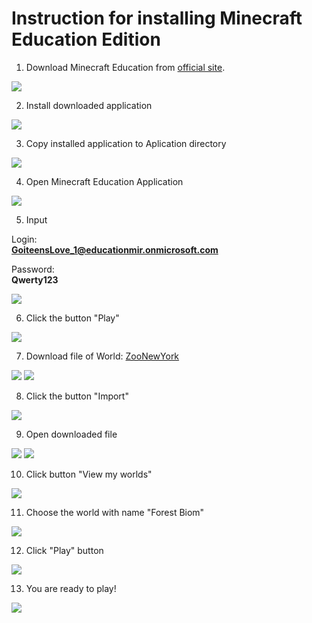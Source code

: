 # Instruction for installing Minecraft Education Edition
1. Download Minecraft Education from <a href = "https://education.minecraft.net/en-us/get-started/download">official site</a>.
<img src = "img/minecraft02.png">  

2. Install downloaded application 
<img src = "img/minecraft03.png"> 

3. Copy installed application to Aplication directory
<img src = "img/minecraft04.png">  

4. Open Minecraft Education Application
<img src = "img/minecraft06.png">  



5. Input   

Login:  
**GoiteensLove_1@educationmir.onmicrosoft.com**
  
Password:  
**Qwerty123** 

<img src = "img/minecraft10.png">  

6. Click the button "Play"  
<img src = "img/minecraft07.png">  

7. Download file of World: <a href = "https://github.com/mikh-maksi/MinecraftEnglish/blob/main/files/ZooNewYork.mcworld" target = _blank>ZooNewYork</a>   
<img src = "img/minecraft14.png">  
<img src = "img/minecraft15.png">  

8. Click the button "Import"    
<img src = "img/minecraft16.png">   

9. Open downloaded file 
<img src = "img/minecraft17.png">  
<img src = "img/minecraft18.png">  

10. Click button "View my worlds"
<img src = "img/minecraft19.png">

11. Choose the world with name "Forest Biom"
<img src = "img/minecraft20.png">  

12. Click "Play" button
<img src = "img/minecraft21.png">  

13. You are ready to play!
<img src = "img/minecraft22.png">  

